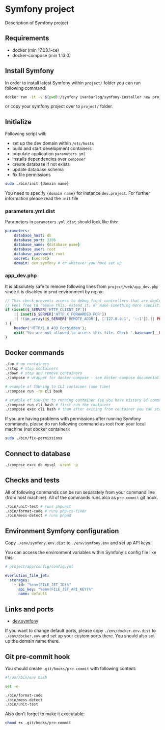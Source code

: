 # Symfony project

Description of Symfony project

## Requirements

- docker (min 17.03.1-ce)
- docker-compose (min 1.13.0)

## Install Symfony

In order to install latest Symfony within `project/` folder you can run following command:

```bash
docker run -it -v $(pwd):/symfony ivanbarlog/symfony-installer new project && sudo chown -R $USER:$USER project
```

or copy your symfony project over to `project/` folder.

## Initialize

Following script will:
- set up the dev domain within `/etc/hosts`
- build and start development containers
- populate application `parameters.yml`
- installs dependencies over `composer`
- create database if not exists
- update database schema
- fix file permissions

```bash
sudo ./bin/init {domain name}
```

You need to specify `{domain name}` for instance `dev.project`. For further information please read the `init` file

### parameters.yml.dist

Parameters in `parameters.yml.dist` should look like this:

```yml
parameters:
    database_host: db
    database_port: 3306
    database_name: {database name}
    database_user: root
    database_password: root
    secret: {secret}
    domain: dev.symfony # or whatever you have set up
```

### app_dev.php

It is absolutely safe to remove following lines from `project/web/app_dev.php` since it is disabled in `prod` environment by nginx:

```php
// This check prevents access to debug front controllers that are deployed by accident to production servers.
// Feel free to remove this, extend it, or make something more sophisticated.
if (isset($_SERVER['HTTP_CLIENT_IP'])
    || isset($_SERVER['HTTP_X_FORWARDED_FOR'])
    || !(in_array(@$_SERVER['REMOTE_ADDR'], ['127.0.0.1', '::1']) || PHP_SAPI === 'cli-server')
) {
    header('HTTP/1.0 403 Forbidden');
    exit('You are not allowed to access this file. Check '.basename(__FILE__).' for more information.');
}
```

## Docker commands

```bash
./up # up containers
./stop # stop containers
./down # stop and remove containers
./compose # wrapper for docker-compose - see docker-compose documentation

# example of SSH-ing to CLI container (one time)
./compose run -rm cli bash

# example of SSH-int to running container (so you have history of commands)
./compose run cli bash # first run the container
./compose exec cli bash # then after exiting from container you can start the same container so your history is available
```

If you are having problems with permissions after running Symfony commands, please do run following command as root from your local machine (not docker container):

```bash
sudo ./bin/fix-permissions
```

## Connect to database

```bash
./compose exec db mysql -uroot -p
```

## Checks and tests

All of following commands can be run separately from your command line (from host machine). All of the commands runs also as `pre-commit` git hook.

```bash
./bin/unit-test # runs phpunit
./bin/format-code # runs php-cs-fixer
./bin/mess-detect # runs phpmd
```

## Environment Symfony configuration

Copy `./env/symfony.env.dist` to `./env/symfony.env` and set up API keys.

You can access the environment variables within Symfony's config file like this:

```yaml
# project/app/config/config.yml

everlution_file_jet:
  storages:
    - id: "%env(FILE_JET_ID)%"
      api_key: "%env(FILE_JET_API_KEY)%"
      name: default
```

## Links and ports

- [dev.symfony](http://dev.symfony/app_dev.php)

If you want to change default ports, please copy `./env/docker.env.dist` to `./env/docker.env` and set up your custom ports there. You should also set up the domain name there.

## Git pre-commit hook

You should create `.git/hooks/pre-commit` with following content:

```bash
#!/usr/bin/env bash

set -e

./bin/format-code
./bin/mess-detect
./bin/unit-test
```

Also don't forget to make it executable:

```bash
chmod +x .git/hooks/pre-commit
```

